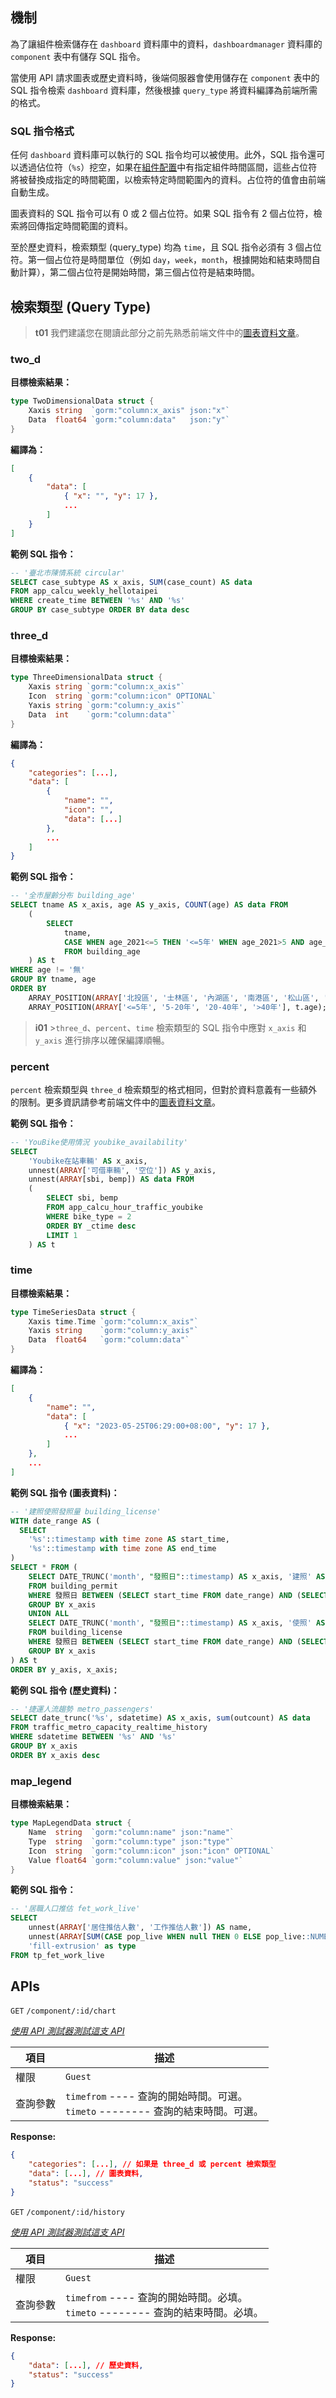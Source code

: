 ## 機制

為了讓組件檢索儲存在 `dashboard` 資料庫中的資料，`dashboardmanager` 資料庫的 `component` 表中有儲存 SQL 指令。

當使用 API 請求圖表或歷史資料時，後端伺服器會使用儲存在 `component` 表中的 SQL 指令檢索 `dashboard` 資料庫，然後根據 `query_type` 將資料編譯為前端所需的格式。

### SQL 指令格式

任何 `dashboard` 資料庫可以執行的 SQL 指令均可以被使用。此外，SQL 指令還可以透過佔位符（`%s`）挖空，如果在[組件配置](/front-end/introduction-to-components)中有指定組件時間區間，這些占位符將被替換成指定的時間範圍，以檢索特定時間範圍內的資料。占位符的值會由前端自動生成。

圖表資料的 SQL 指令可以有 0 或 2 個占位符。如果 SQL 指令有 2 個占位符，檢索將回傳指定時間範圍的資料。

至於歷史資料，檢索類型 (query_type) 均為 `time`，且 SQL 指令必須有 3 個占位符。第一個占位符是時間單位（例如 `day`，`week`，`month`，根據開始和結束時間自動計算），第二個占位符是開始時間，第三個占位符是結束時間。

## 檢索類型 (Query Type)

> **t01**
> 我們建議您在閱讀此部分之前先熟悉前端文件中的[圖表資料文章](/front-end/chart-data)。

### two_d

**目標檢索結果：**

```go
type TwoDimensionalData struct {
	Xaxis string  `gorm:"column:x_axis" json:"x"`
	Data  float64 `gorm:"column:data"   json:"y"`
}
```

**編譯為：**

```json
[
	{
		"data": [
			{ "x": "", "y": 17 },
			...
		]
	}
]
```

**範例 SQL 指令：**

```sql
-- '臺北市陳情系統 circular'
SELECT case_subtype AS x_axis, SUM(case_count) AS data
FROM app_calcu_weekly_hellotaipei
WHERE create_time BETWEEN '%s' AND '%s'
GROUP BY case_subtype ORDER BY data desc
```

### three_d

**目標檢索結果：**

```go
type ThreeDimensionalData struct {
	Xaxis string `gorm:"column:x_axis"`
	Icon  string `gorm:"column:icon" OPTIONAL`
	Yaxis string `gorm:"column:y_axis"`
	Data  int    `gorm:"column:data"`
}
```

**編譯為：**

```json
{
	"categories": [...],
	"data": [
		{
			"name": "",
			"icon": "",
			"data": [...]
		},
		...
	]
}
```

**範例 SQL 指令：**

```sql
-- '全市屋齡分布 building_age'
SELECT tname AS x_axis, age AS y_axis, COUNT(age) AS data FROM
	(
		SELECT
			tname,
			CASE WHEN age_2021<=5 THEN '<=5年' WHEN age_2021>5 AND age_2021<=20 THEN '5-20年' WHEN age_2021>20 AND age_2021<=40 THEN '20-40年' WHEN age_2021>40 THEN '>40年' ELSE '無' END age
			FROM building_age
	) AS t
WHERE age != '無'
GROUP BY tname, age
ORDER BY
	ARRAY_POSITION(ARRAY['北投區', '士林區', '內湖區', '南港區', '松山區', '信義區', '中山區', '大同區', '中正區', '萬華區', '大安區', '文山區']::varchar[], t.tname),
	ARRAY_POSITION(ARRAY['<=5年', '5-20年', '20-40年', '>40年'], t.age);
```

> **i01** >`three_d`、`percent`、`time` 檢索類型的 SQL 指令中應對 `x_axis` 和 `y_axis` 進行排序以確保編譯順暢。

### percent

`percent` 檢索類型與 `three_d` 檢索類型的格式相同，但對於資料意義有一些額外的限制。更多資訊請參考前端文件中的[圖表資料文章](/front-end/chart-data)。

**範例 SQL 指令：**

```sql
-- 'YouBike使用情況 youbike_availability'
SELECT
	'Youbike在站車輛' AS x_axis,
	unnest(ARRAY['可借車輛', '空位']) AS y_axis,
	unnest(ARRAY[sbi, bemp]) AS data FROM
	(
		SELECT sbi, bemp
		FROM app_calcu_hour_traffic_youbike
		WHERE bike_type = 2
		ORDER BY _ctime desc
		LIMIT 1
	) AS t
```

### time

**目標檢索結果：**

```go
type TimeSeriesData struct {
	Xaxis time.Time `gorm:"column:x_axis"`
	Yaxis string    `gorm:"column:y_axis"`
	Data  float64   `gorm:"column:data"`
}
```

**編譯為：**

```json
[
	{
		"name": "",
		"data": [
			{ "x": "2023-05-25T06:29:00+08:00", "y": 17 },
			...
		]
	},
	...
]
```

**範例 SQL 指令 (圖表資料)：**

```sql
-- '建照使照發照量 building_license'
WITH date_range AS (
  SELECT
    '%s'::timestamp with time zone AS start_time,
    '%s'::timestamp with time zone AS end_time
)
SELECT * FROM (
	SELECT DATE_TRUNC('month', "發照日"::timestamp) AS x_axis, '建照' AS y_axis, COUNT(*) AS data
	FROM building_permit
	WHERE 發照日 BETWEEN (SELECT start_time FROM date_range) AND (SELECT end_time FROM date_range)
	GROUP BY x_axis
	UNION ALL
	SELECT DATE_TRUNC('month', "發照日"::timestamp) AS x_axis, '使照' AS y_axis, COUNT(*) AS data
	FROM building_license
	WHERE 發照日 BETWEEN (SELECT start_time FROM date_range) AND (SELECT end_time FROM date_range)
	GROUP BY x_axis
) AS t
ORDER BY y_axis, x_axis;
```

**範例 SQL 指令 (歷史資料)：**

```sql
-- '捷運人流趨勢 metro_passengers'
SELECT date_trunc('%s', sdatetime) AS x_axis, sum(outcount) AS data
FROM traffic_metro_capacity_realtime_history
WHERE sdatetime BETWEEN '%s' AND '%s'
GROUP BY x_axis
ORDER BY x_axis desc
```

### map_legend

**目標檢索結果：**

```go
type MapLegendData struct {
	Name  string  `gorm:"column:name" json:"name"`
	Type  string  `gorm:"column:type" json:"type"`
	Icon  string  `gorm:"column:icon" json:"icon" OPTIONAL`
	Value float64 `gorm:"column:value" json:"value"`
}
```

**範例 SQL 指令：**

```sql
-- '居職人口推估 fet_work_live'
SELECT
	unnest(ARRAY['居住推估人數', '工作推估人數']) AS name,
	unnest(ARRAY[SUM(CASE pop_live WHEN null THEN 0 ELSE pop_live::NUMERIC END), SUM(CASE pop_work WHEN null THEN 0 ELSE pop_work::NUMERIC END)]) AS value,
	'fill-extrusion' as type
FROM tp_fet_work_live
```

## APIs

`GET` `/component/:id/chart`

_[使用 API 測試器測試這支 API](/api)_

| 項目     | 描述                                                                               |
| -------- | ---------------------------------------------------------------------------------- |
| 權限     | `Guest`                                                                            |
| 查詢參數 | `timefrom` ---- 查詢的開始時間。可選。<br>`timeto` -------- 查詢的結束時間。可選。 |

**Response:**

```json
{
	"categories": [...], // 如果是 three_d 或 percent 檢索類型
	"data": [...], // 圖表資料,
	"status": "success"
}
```

`GET` `/component/:id/history`

_[使用 API 測試器測試這支 API](/api)_

| 項目     | 描述                                                                               |
| -------- | ---------------------------------------------------------------------------------- |
| 權限     | `Guest`                                                                            |
| 查詢參數 | `timefrom` ---- 查詢的開始時間。必填。<br>`timeto` -------- 查詢的結束時間。必填。 |

**Response:**

```json
{
	"data": [...], // 歷史資料,
	"status": "success"
}
```
